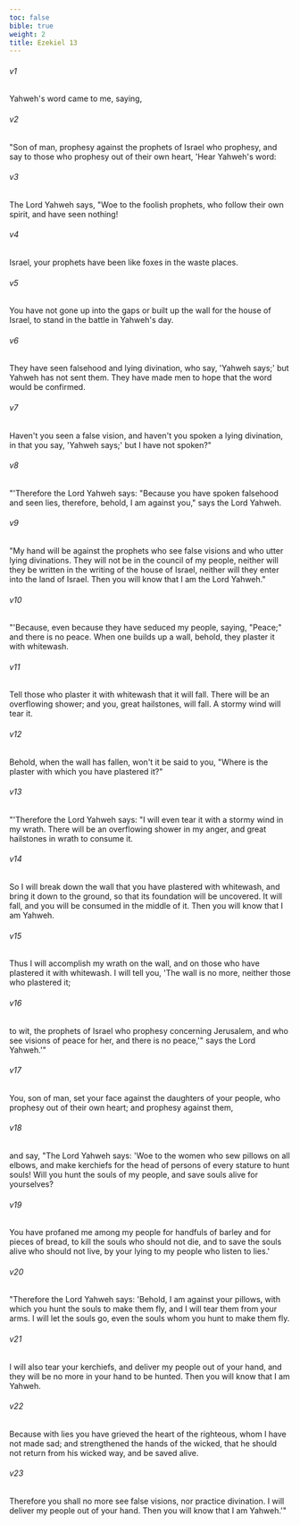 ```yaml
---
toc: false
bible: true
weight: 2
title: Ezekiel 13
---
```




###### v1 
Yahweh's word came to me, saying, 

###### v2 
"Son of man, prophesy against the prophets of Israel who prophesy, and say to those who prophesy out of their own heart, 'Hear Yahweh's word: 

###### v3 
The Lord Yahweh says, "Woe to the foolish prophets, who follow their own spirit, and have seen nothing! 

###### v4 
Israel, your prophets have been like foxes in the waste places. 

###### v5 
You have not gone up into the gaps or built up the wall for the house of Israel, to stand in the battle in Yahweh's day. 

###### v6 
They have seen falsehood and lying divination, who say, 'Yahweh says;' but Yahweh has not sent them. They have made men to hope that the word would be confirmed. 

###### v7 
Haven't you seen a false vision, and haven't you spoken a lying divination, in that you say, 'Yahweh says;' but I have not spoken?" 

###### v8 
"'Therefore the Lord Yahweh says: "Because you have spoken falsehood and seen lies, therefore, behold, I am against you," says the Lord Yahweh. 

###### v9 
"My hand will be against the prophets who see false visions and who utter lying divinations. They will not be in the council of my people, neither will they be written in the writing of the house of Israel, neither will they enter into the land of Israel. Then you will know that I am the Lord Yahweh." 

###### v10 
"'Because, even because they have seduced my people, saying, "Peace;" and there is no peace. When one builds up a wall, behold, they plaster it with whitewash. 

###### v11 
Tell those who plaster it with whitewash that it will fall. There will be an overflowing shower; and you, great hailstones, will fall. A stormy wind will tear it. 

###### v12 
Behold, when the wall has fallen, won't it be said to you, "Where is the plaster with which you have plastered it?" 

###### v13 
"'Therefore the Lord Yahweh says: "I will even tear it with a stormy wind in my wrath. There will be an overflowing shower in my anger, and great hailstones in wrath to consume it. 

###### v14 
So I will break down the wall that you have plastered with whitewash, and bring it down to the ground, so that its foundation will be uncovered. It will fall, and you will be consumed in the middle of it. Then you will know that I am Yahweh. 

###### v15 
Thus I will accomplish my wrath on the wall, and on those who have plastered it with whitewash. I will tell you, 'The wall is no more, neither those who plastered it; 

###### v16 
to wit, the prophets of Israel who prophesy concerning Jerusalem, and who see visions of peace for her, and there is no peace,'" says the Lord Yahweh.'" 

###### v17 
You, son of man, set your face against the daughters of your people, who prophesy out of their own heart; and prophesy against them, 

###### v18 
and say, "The Lord Yahweh says: 'Woe to the women who sew pillows on all elbows, and make kerchiefs for the head of persons of every stature to hunt souls! Will you hunt the souls of my people, and save souls alive for yourselves? 

###### v19 
You have profaned me among my people for handfuls of barley and for pieces of bread, to kill the souls who should not die, and to save the souls alive who should not live, by your lying to my people who listen to lies.' 

###### v20 
"Therefore the Lord Yahweh says: 'Behold, I am against your pillows, with which you hunt the souls to make them fly, and I will tear them from your arms. I will let the souls go, even the souls whom you hunt to make them fly. 

###### v21 
I will also tear your kerchiefs, and deliver my people out of your hand, and they will be no more in your hand to be hunted. Then you will know that I am Yahweh. 

###### v22 
Because with lies you have grieved the heart of the righteous, whom I have not made sad; and strengthened the hands of the wicked, that he should not return from his wicked way, and be saved alive. 

###### v23 
Therefore you shall no more see false visions, nor practice divination. I will deliver my people out of your hand. Then you will know that I am Yahweh.'"
